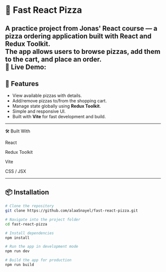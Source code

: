 # 🍕 Fast React Pizza

A practice project from Jonas' React course — a pizza ordering application built with **React** and **Redux Toolkit**.  
The app allows users to browse pizzas, add them to the cart, and place an order.  
🔗 Live Demo: 
---

## 🚀 Features
- View available pizzas with details.
- Add/remove pizzas to/from the shopping cart.
- Manage state globally using **Redux Toolkit**.
- Simple and responsive UI.
- Built with **Vite** for fast development and build.

---

🛠️ Built With

React

Redux Toolkit

Vite

CSS / JSX

---

## 📦 Installation

```bash
# Clone the repository
git clone https://github.com/alaaSnayel/fast-react-pizza.git

# Navigate into the project folder
cd fast-react-pizza

# Install dependencies
npm install

# Run the app in development mode
npm run dev

# Build the app for production
npm run build
